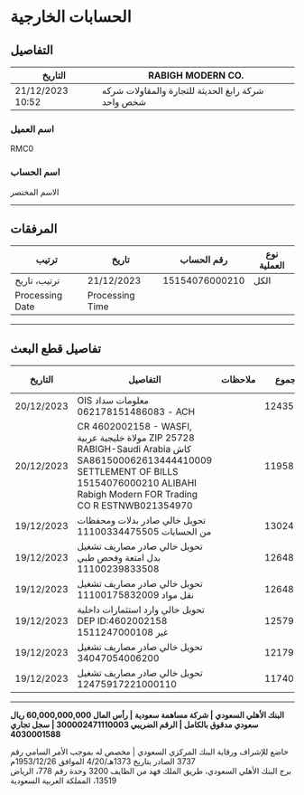 # الحسابات الخارجية

## التفاصيل

| التاريخ | RABIGH MODERN CO. |
|---------|-------------------|
| 21/12/2023 10:52 | شركة رابغ الحديثة للتجارة والمقاولات شركه شخص واحد |

### اسم العميل  
RMC0

### اسم الحساب  
الاسم المختصر

---

## المرفقات

| ترتيب | تاريخ | رقم الحساب | نوع العملية |
|--------|------|-----------|-------------|
| ترتيب، تاريخ | 21/12/2023 | 15154076000210 | الكل |
| Processing Date | Processing Time | | |

---

## تفاصيل قطع البعث

| التاريخ | التفاصيل | ملاحظات | المجموع | رمز العملة | دائن | مدين | الرصيد |
|----------|----------|---------|---------|-----------|-------|-------|--------|
| 20/12/2023 | OIS معلومات سداد 062178151486083 - ACH | | 124350823 | SD | | -1,150.00 | 2,783.64 |
| 20/12/2023 | CR 4602002158 - WASFI, مولاة خليجية عربية ZIP 25728 RABIGH-Saudi Arabia كاش SA861500062613444410009 SETTLEMENT OF BILLS 15154076000210 ALIBAHI Rabigh Modern FOR Trading CO R ESTNWB021354970 | | 119581624 | EF | 3,735.00 | | 3,923.64 |
| 19/12/2023 | تحويل خالي صادر بدلات ومحفظات من الحسابات 11100334475505 | | 130246082 | | | -1,000.00 | 198.64 |
| 19/12/2023 | تحويل خالي صادر مصاريف تشغيل بدل امتعة وفحص طبي 11100239833508 | | 126489698 | | | -4,774.00 | 1,198.64 |
| 19/12/2023 | تحويل خالي صادر مصاريف تشغيل نقل مواد 11100175832009 | | 126487471 | | | -2,100.00 | 5,972.64 |
| 19/12/2023 | تحويل خالي وارد استثمارات داخلية DEP ID:4602002158 1511247000108 غير | | 125796720 | | 5,000.00 | | 8,072.64 |
| 19/12/2023 | تحويل خالي صادر مصاريف تشغيل 34047054006200 | | 121799467 | | | -150.00 | 3,072.64 |
| 19/12/2023 | تحويل خالي صادر مصاريف تشغيل 12475917221000110 | | 117400660 | | | -1,250.00 | 3,222.64 |

---

**البنك الأهلي السعودي | شركة مساهمة سعودية | رأس المال 60,000,000,000 ريال سعودي مدقوق بالكامل | الرقم الضريبي 300002471110003 | سجل تجاري 4030001588**

خاضع للإشراف ورقابة البنك المركزي السعودي | مخصص له بموجب الأمر السامي رقم 3737 الصادر بتاريخ 1373هـ/4/20 الموافق 1953/12/26م  
برج البنك الأهلي السعودي، طريق الملك فهد من الطايف 3200 وحدة رقم 778، الرياض 13519، المملكة العربية السعودية
